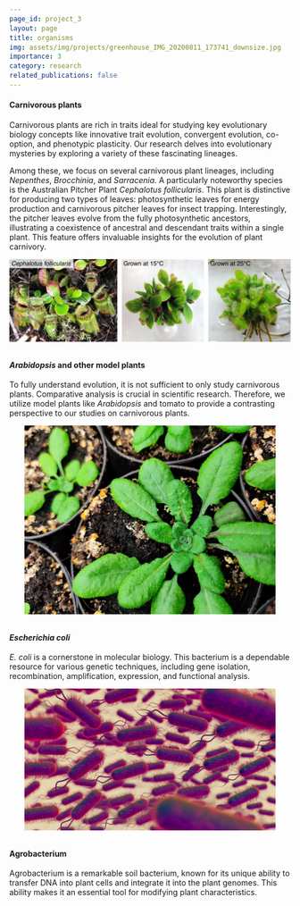 ```yaml
---
page_id: project_3
layout: page
title: organisms
img: assets/img/projects/greenhouse_IMG_20200811_173741_downsize.jpg
importance: 3
category: research
related_publications: false
---
```


#### Carnivorous plants
Carnivorous plants are rich in traits ideal for studying key evolutionary biology concepts like innovative trait evolution, convergent evolution, co-option, and phenotypic plasticity. Our research delves into evolutionary mysteries by exploring a variety of these fascinating lineages.

Among these, we focus on several carnivorous plant lineages, including _Nepenthes_, _Brocchinia_, and _Sarracenia_. A particularly noteworthy species is the Australian Pitcher Plant _Cephalotus follicularis_. This plant is distinctive for producing two types of leaves: photosynthetic leaves for energy production and carnivorous pitcher leaves for insect trapping. Interestingly, the pitcher leaves evolve from the fully photosynthetic ancestors, illustrating a coexistence of ancestral and descendant traits within a single plant. This feature offers invaluable insights for the evolution of plant carnivory.

<div align="center">
    <img src="/assets/img/projects/cephalotus_heterophylly.jpg" alt="Cephalotus follicularis" width="900"/>
</div>

<div style="margin-top: 30px;"></div>

#### _Arabidopsis_ and other model plants
To fully understand evolution, it is not sufficient to only study carnivorous plants. Comparative analysis is crucial in scientific research. Therefore, we utilize model plants like _Arabidopsis_ and tomato to provide a contrasting perspective to our studies on carnivorous plants.

<div align="center">
    <img src="/assets/img/projects/arabidopsis_IMG_20210318_124305_4-3_downsize.jpg" alt="Arabidopsis thaliana" width="450"/>
</div>

<div style="margin-top: 30px;"></div>

#### _Escherichia coli_
_E. coli_ is a cornerstone in molecular biology. This bacterium is a dependable resource for various genetic techniques, including gene isolation, recombination, amplification, expression, and functional analysis.

<div align="center">
    <img src="/assets/img/projects/ecoli_3d-representation-microscopic-pathogens.jpg" alt="Escherichia coli" width="450"/>
</div>

<div style="margin-top: 30px;"></div>

#### Agrobacterium
Agrobacterium is a remarkable soil bacterium, known for its unique ability to transfer DNA into plant cells and integrate it into the plant genomes. This ability makes it an essential tool for modifying plant characteristics.